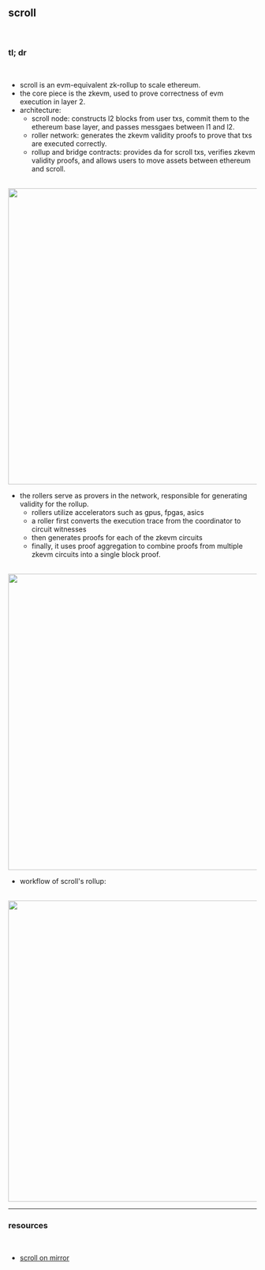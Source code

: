 ## scroll

<br>

### tl; dr

<br>

* scroll is an evm-equivalent zk-rollup to scale ethereum. 
* the core piece is the zkevm, used to prove correctness of evm execution in layer 2.
* architecture:
  * scroll node: constructs l2 blocks from user txs, commit them to the ethereum base layer, and passes messgaes between l1 and l2.
  * roller network: generates the zkevm validity proofs to prove that txs are executed correctly.
  * rollup and bridge contracts: provides da for scroll txs, verifies zkevm validity proofs, and allows users to move assets between ethereum and scroll. 

<br>

<img width="600" src="https://user-images.githubusercontent.com/1130416/234146949-a523a484-9b24-43aa-93ac-9817ccf6e51d.png">

<br>

* the rollers serve as provers in the network, responsible for generating validity for the rollup.
  * rollers utilize accelerators such as gpus, fpgas, asics
  * a roller first converts the execution trace from the coordinator to circuit witnesses
  * then generates proofs for each of the zkevm circuits
  * finally, it uses proof aggregation to combine proofs from multiple zkevm circuits into a single block proof.


<br>

<img width="600"  src="https://user-images.githubusercontent.com/1130416/234150191-a8e9296b-ae52-4f3a-a3d3-b933418ec10d.png">

<br>

* workflow of scroll's rollup:

<br>

<img width="610" src="https://user-images.githubusercontent.com/1130416/234150359-d612ac1e-e338-45fa-ab8d-f51fd653b6cd.png">


<br>

---

### resources

<br>

* [scroll on mirror](https://scroll.mirror.xyz/)
